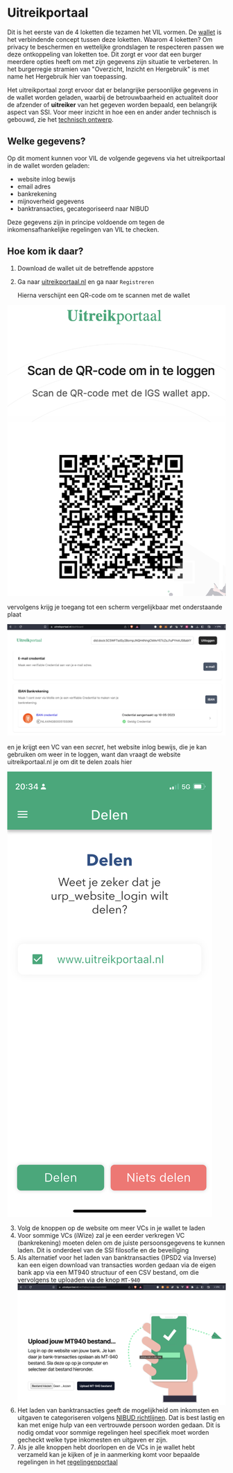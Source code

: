 # Uitreikportaal

Dit is het eerste van de 4 loketten die tezamen het VIL vormen. De [wallet](/wallet.md "SSI Wallet") is het verbindende concept tussen deze loketten. Waarom 4 loketten? Om privacy te beschermen en wettelijke grondslagen te respecteren passen we deze ontkoppeling van loketten toe. Dit zorgt er voor dat een burger meerdere opties heeft om met zijn gegevens zijn situatie te verbeteren. In het burgerregie stramien van "Overzicht, Inzicht en Hergebruik" is met name het Hergebruik hier van toepassing.

Het uitreikportaal zorgt ervoor dat er belangrijke persoonlijke gegevens in de wallet worden geladen, waarbij de betrouwbaarheid en actualiteit door de afzender of **uitreiker** van het gegeven worden bepaald, een belangrijk aspect van SSI. Voor meer inzicht in hoe een en ander ander technisch is gebouwd, zie het [technisch ontwerp](techniek.md).

## Welke gegevens?

Op dit moment kunnen voor VIL de volgende gegevens via het uitreikportaal in de wallet worden geladen:

* website inlog bewijs
* email adres
* bankrekening
* mijnoverheid gegevens
* banktransacties, gecategoriseerd naar NIBUD

Deze gegevens zijn in principe voldoende om tegen de inkomensafhankelijke regelingen van VIL te checken.

## Hoe kom ik daar?

1. Download de wallet uit de betreffende appstore
2. Ga naar [uitreikportaal.nl](https://uitreikportaal.nl) en ga naar `Registreren`

   Hierna verschijnt een QR-code om te scannen met de wallet

![1684780345997](image/uitreikportaal/1684780345997.png)

vervolgens krijg je toegang tot een scherm vergelijkbaar met onderstaande plaat

![1684780527360](image/uitreikportaal/1684780527360.png)

en je krijgt een VC van een *secret*, het website inlog bewijs, die je kan gebruiken om weer in te loggen, want dan vraagt de website uitreikportaal.nl je om dit te delen zoals hier

![1684780746345](image/uitreikportaal/1684780746345.png)

3. Volg de knoppen op de website om meer VCs in je wallet te laden
4. Voor sommige VCs (iWize) zal je een eerder verkregen VC (bankrekening) moeten delen om de juiste persoonsgegevens te kunnen laden. Dit is onderdeel van de SSI filosofie en de beveiliging
5. Als alternatief voor het laden van banktransacties ()PSD2 via Inverse) kan een eigen download van transacties worden gedaan via de eigen bank app via een MT940 structuur of een CSV bestand, om die vervolgens te uploaden via de knop `MT-940`
   ![1684781308038](image/uitreikportaal/1684781308038.png)
6. Het laden van banktransacties geeft de mogelijkheid om inkomsten en uitgaven te categoriseren volgens [NIBUD richtlijnen](https://www.nibud.nl/onderwerpen/rondkomen/plannen-en-begroten/#Maand). Dat is best lastig en kan met enige hulp van een vertrouwde persoon worden gedaan. Dit is nodig omdat voor sommige regelingen heel specifiek moet worden gecheckt welke type inkomesten en uitgaven er zijn.
7. Als je alle knoppen hebt doorlopen en de VCs in je wallet hebt verzameld kan je kijken of je in aanmerking komt voor bepaalde regelingen in het [regelingenportaal](regelingenportaal.md)
